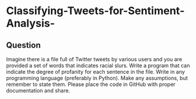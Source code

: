 # Classifying-Tweets-for-Sentiment-Analysis-

## Question
Imagine there is a file full of Twitter tweets by various users and you are provided a set of words that indicates racial slurs. 
Write a program that can indicate the degree of profanity for each sentence in the file.
Write in any programming language (preferably in Python). Make any assumptions, but remember to state them. Please place the code in GitHub with proper documentation and share.
